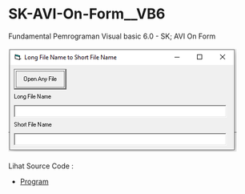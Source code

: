 # SK-AVI-On-Form__VB6
Fundamental Pemrograman Visual basic 6.0 - SK; AVI On Form<br><br>
<img src="https://github.com/RizkyKhapidsyah/SK-AVI-On-Form__VB6/blob/main/result/001.PNG"><br><br>
Lihat Source Code : <br>
- <a href="https://github.com/RizkyKhapidsyah/SK-AVI-On-Form__VB6/blob/main/Form1.frm">Program</a>
